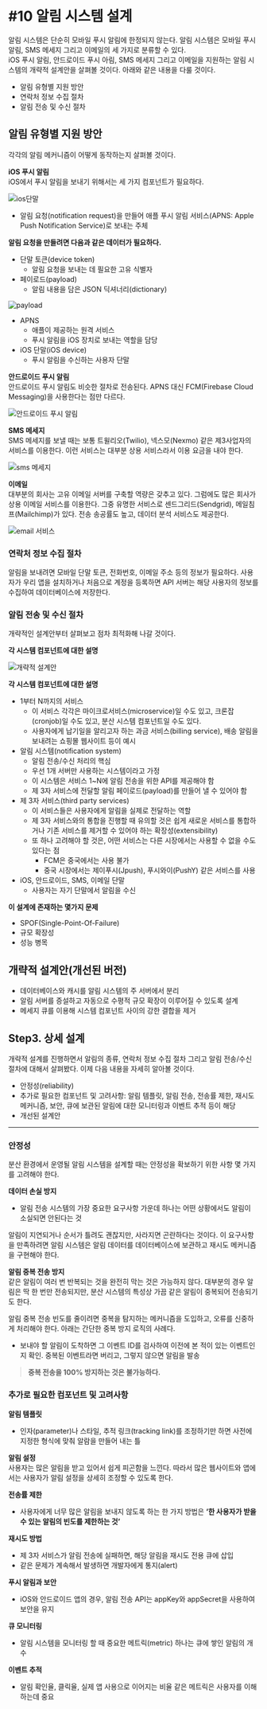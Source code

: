 # #10 알림 시스템 설계

알림 시스템은 단순히 모바일 푸시 알림에 한정되지 않는다. 알림 시스템은 모바일 푸시 알림, SMS 메세지 그리고 이메일의 세 가지로 분류할 수 있다.  
iOS 푸시 알림, 안드로이드 푸시 아림, SMS 메세지 그리고 이메일을 지원하는 알림 시스템의 개략적 설계안을 살펴볼 것이다. 아래와 같은 내용을 다룰 것이다.
- 알림 유형별 지원 방안
- 연락처 정보 수집 절차
- 알림 전송 및 수신 절차

## 알림 유형별 지원 방안

각각의 알림 메커니즘이 어떻게 동작하는지 살펴볼 것이다.

**iOS 푸시 알림**  
iOS에서 푸시 알림을 보내기 위해서는 세 가지 컴포넌트가 필요하다.

![ios단말](https://github.com/user-attachments/assets/3316f2bd-1a80-4ebd-919e-790eb8c4e77d)

- 알림 요청(notification request)을 만들어 애플 푸시 알림 서비스(APNS: Apple Push Notification Service)로 보내는 주체

**알림 요청을 만들려면 다음과 같은 데이터가 필요하다.**

- 단말 토큰(device token)
    - 알림 요청을 보내는 데 필요한 고유 식별자
- 페이로드(payload)
    - 알림 내용을 담은 JSON 딕셔너리(dictionary)

![payload](https://github.com/user-attachments/assets/e34443dd-4121-4b23-bc79-53595f01abfe)

- APNS
    - 애플이 제공하는 원격 서비스
    - 푸시 알림을 iOS 장치로 보내는 역할을 담당
- iOS 단말(iOS device)
    - 푸시 알림을 수신하는 사용자 단말

**안드로이드 푸시 알림**  
안드로이드 푸시 알림도 비슷한 절차로 전송된다. APNS 대신 FCM(Firebase Cloud Messaging)을 사용한다는 점만 다르다.

![안드로이드 푸시 알림](https://github.com/user-attachments/assets/68835af9-0eab-450a-8c84-74e4ad8c1646)

**SMS 메세지**  
SMS 메세지를 보낼 때는 보통 트윌리오(Twilio), 넥스모(Nexmo) 같은 제3사업자의 서비스를 이용한다. 이런 서비스는 대부분 상용 서비스라서 이용 요금을 내야 한다.

![sms 메세지](https://github.com/user-attachments/assets/84ce91ca-e536-4533-bd99-3ba4e69350bd)

**이메일**  
대부분의 회사는 고유 이메일 서버를 구축할 역량은 갖추고 있다. 그럼에도 많은 회사가 상용 이메일 서비스를 이용한다. 그중 유명한 서비스로 센드그리드(Sendgrid), 메일침프(Mailchimp)가 있다. 전송 송공률도 높고, 데이터 분석 서비스도 제공한다.

![email 서비스](https://github.com/user-attachments/assets/4ddf1559-6d0b-4e15-a2d4-6beb85d54fb3)

### 연락처 정보 수집 절차

알림을 보내려면 모바일 단말 토큰, 전화번호, 이메일 주소 등의 정보가 필요하다. 사용자가 우리 앱을 설치하거나 처음으로 계정을 등록하면 API 서버는 해당 사용자의 정보를 수집하여 데이터베이스에 저장한다.

### 알림 전송 및 수신 절차  
개략적인 설계안부터 살펴보고 점차 최적화해 나갈 것이다.  

**각 시스템 컴포넌트에 대한 설명**

![개략적 설계안](https://github.com/user-attachments/assets/fe0a1cc4-0b56-4c37-b9c2-5157a869336e)

**각 시스템 컴포넌트에 대한 설명**

- 1부터 N까지의 서비스
    - 이 서비스 각각은 마이크로서비스(microservice)일 수도 있고, 크론잡(cronjob)일 수도 있고, 분산 시스템 컴포넌트일 수도 있다.
    - 사용자에게 납기일을 알리고자 하는 과금 서비스(billing service), 배송 알림을 보내려는 쇼핑몰 웹사이트 등이 예시
- 알림 시스템(notification system)
    - 알림 전송/수신 처리의 핵심
    - 우선 1개 서버만 사용하는 시스템이라고 가정
    - 이 시스템은 서비스 1~N에 알림 전송을 위한 API를 제공해야 함
    - 제 3자 서비스에 전달할 알림 페이로드(payload)를 만들어 낼 수 있어야 함
- 제 3자 서비스(third party services)
    - 이 서비스들은 사용자에게 알림을 실제로 전달하는 역할
    - 제 3자 서비스와의 통합을 진행할 때 유의할 것은 쉽게 새로운 서비스를 통합하거나 기존 서비스를 제거할 수 있어야 하는 확장성(extensibility)
    - 또 하나 고려해야 할 것은, 어떤 서비스는 다른 시장에서는 사용할 수 없을 수도 있다는 점
        - FCM은 중국에서는 사용 불가
        - 중국 시장에서는 제이푸시(Jpush), 푸시와이(PushY) 같은 서비스를 사용
- iOS, 안드로이드, SMS, 이메일 단말
    - 사용자는 자기 단말에서 알림을 수신

**이 설계에 존재하는 몇가지 문제**

- SPOF(Single-Point-Of-Failure)
- 규모 확장성
- 성능 병목

## **개략적 설계안(개선된 버전)**

- 데이터베이스와 캐시를 알림 시스템의 주 서버에서 분리
- 알림 서버를 증설하고 자동으로 수평적 규모 확장이 이루어질 수 있도록 설계
- 메세지 큐를 이용해 시스템 컴포넌트 사이의 강한 결합을 제거

## Step3. 상세 설계

개략적 설계를 진행하면서 알림의 종류, 연락처 정보 수집 절차 그리고 알림 전송/수신 절차에 대해서 살펴봤다. 이제 다음 내용을 자세히 알아볼 것이다.

- 안정성(reliability)
- 추가로 필요한 컴포넌트 및 고려사항: 알림 템플릿, 알림 전송, 전송률 제한, 재시도 메커니즘, 보안, 큐에 보관된 알림에 대한 모니터링과 이벤트 추적 등이 해당
- 개선된 설계안

---

### 안정성

분산 환경에서 운영될 알림 시스템을 설계할 때는 안정성을 확보하기 위한 사항 몇 가지를 고려해야 한다.

**데이터 손실 방지**  
- 알림 전송 시스템의 가장 중요한 요구사항 가운데 하나는 어떤 상황에서도 알림이 소실되면 안된다는 것

알림이 지연되거나 순서가 틀려도 괜찮지만, 사라지면 곤란하다는 것이다. 이 요구사항을 만족하려면 알림 시스템은 알림 데이터를 데이터베이스에 보관하고 재시도 메커니즘을 구현해야 한다.

**알림 중복 전송 방지**  
같은 알림이 여러 번 반복되는 것을 완전히 막는 것은 가능하지 않다. 대부분의 경우 알림은 딱 한 번만 전송되지만, 분산 시스템의 특성상 가끔 같은 알림이 중복되어 전송되기도 한다.

알림 중복 전송 빈도를 줄이려면 중복을 탐지하는 메커니즘을 도입하고, 오류를 신중하게 처리해야 한다. 아래는 간단한 중복 방지 로직의 사례다.

- 보내야 할 알림이 도착하면 그 이벤트 ID를 검사하여 이전에 본 적이 있는 이벤트인지 확인. 중복된 이벤트라면 버리고, 그렇지 않으면 알림을 발송

> **중복 전송을 100% 방지하는 것은 불가능하다.**

### 추가로 필요한 컴포넌트 및 고려사항

**알림 템플릿**  
- 인자(parameter)나 스타일, 추적 링크(tracking link)를 조정하기만 하면 사전에 지정한 형식에 맞춰 알람을 만들어 내는 틀

**알림 설정**  
사용자는 많은 알림을 받고 있어서 쉽게 피곤함을 느낀다. 따라서 많은 웹사이트와 앱에서는 사용자가 알림 설정을 상세히 조정할 수 있도록 한다.

**전송률 제한**  
- 사용자에게 너무 많은 알림을 보내지 않도록 하는 한 가지 방법은 **‘한 사용자가 받을 수 있는 알림의 빈도를 제한하는 것’**

**재시도 방법**

- 제 3자 서비스가 알림 전송에 실패하면, 해당 알림을 재시도 전용 큐에 삽입
- 같은 문제가 계속해서 발생하면 개발자에게 통지(alert)

**푸시 알림과 보안**

- iOS와 안드로이드 앱의 경우, 알림 전송 API는 appKey와 appSecret을 사용하여 보안을 유지

**큐 모니터링**

- 알림 시스템을 모니터링 할 때 중요한 메트릭(metric) 하나는 큐에 쌓인 알림의 개수

**이벤트 추적**

- 알림 확인율, 클릭율, 실제 앱 사용으로 이어지는 비율 같은 메트릭은 사용자를 이해하는데 중요